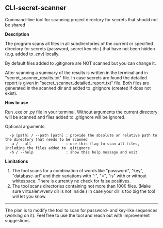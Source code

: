 ## CLI-secret-scanner
Command-line tool for scanning project directory for secrets that should not be shared

**Description**

The program scans all files in all subdirectories of the current or specified directory for secrets (password, secret key etc.) 
that have not been hidden (e.g. added to .env) locally.

By default files added to .gitignore are NOT scanned but you can change it.

After scanning a summary of the results is written in the terminal and in "secret_scanner_results.txt" file.
In case secrets are found the detailed report is given in "secret_scanner_detailed_report.txt" file.
Both files are generated in the scanned dir and added to .gitignore (created if does not exist).


**How to use**  

Run .exe or .py file in your terminal. Without arguments the current directory will be scanned and files added to .gitignore will be ignored.

Optional arguments:

```
  -p [path] / --path [path] : provide the absolute or relative path to the directory that needs to be scanned
  -a / --all                : use this flag to scan all files, including the files added to .gitignore
  -h / --help               : show this help message and exit
```

**Limitations**

1. The tool scans for a combination of words like "password", "key", "database-url" and their variations with ":", "=", "is" with or without whitespace. There is currently no check for false positives. 
2. The tool scans directories containing not more than 1000 files. (Make sure virtualenv/venv dir is not inside.) In case your dir is too big the tool will let you know.

***

The plan is to modify the tool to scan for password- and key-like sequences (working on it).
Feel free to use the tool and reach out with improvement suggestions.